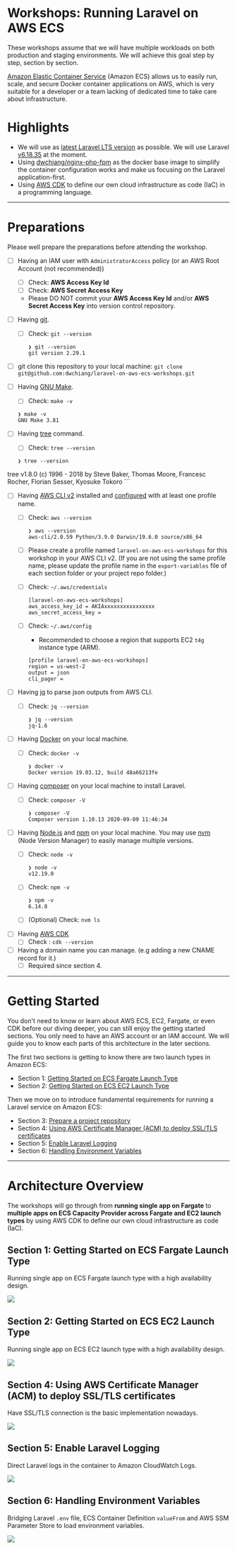 # Workshops: Running Laravel on AWS ECS

These workshops assume that we will have multiple workloads on both production and staging environments. We will achieve this goal step by step, section by section.

[Amazon Elastic Container Service](https://www.ernestchiang.com/en/notes/aws/ecs/) (Amazon ECS) allows us to easily run, scale, and secure Docker container applications on AWS, which is very suitable for a developer or a team lacking of dedicated time to take care about infrastructure.

# Highlights

- We will use as [latest Laravel LTS version](https://github.com/laravel/laravel/releases) as possible. We will use Laravel [v6.18.35](https://github.com/laravel/laravel/releases/tag/v6.18.35) at the moment.
- Using [dwchiang/nginx-php-fpm](https://hub.docker.com/r/dwchiang/nginx-php-fpm) as the docker base image to simplify the container configuration works and make us focusing on the Laravel application-first.
- Using [AWS CDK](https://www.ernestchiang.com/en/notes/aws/cdk/) to define our own cloud infrastructure as code (IaC) in a programming language.

---

# Preparations

Please well prepare the preparations before attending the workshop.

- [ ] Having an IAM user with `AdministratorAccess` policy (or an AWS Root Account (not recommended))
  - [ ] Check: **AWS Access Key Id**
  - [ ] Check: **AWS Secret Access Key**
  - Please DO NOT commit your **AWS Access Key Id** and/or **AWS Secret Access Key** into version control repository.

- [ ] Having [git](https://git-scm.com/).
  - [ ] Check: `git --version`

    ```
    ❯ git --version
    git version 2.29.1
    ```

- [ ] git clone this repository to your local machine: `git clone git@github.com:dwchiang/laravel-on-aws-ecs-workshops.git`

- [ ] Having [GNU Make](https://www.gnu.org/software/make/).
    - [ ] Check: `make -v`

    ```
    ❯ make -v
    GNU Make 3.81
    ```

- [ ] Having [tree](http://mama.indstate.edu/users/ice/tree/) command.
    - [ ] Check: `tree --version`

    ```
    ❯ tree --version
tree v1.8.0 (c) 1996 - 2018 by Steve Baker, Thomas Moore, Francesc Rocher, Florian Sesser, Kyosuke Tokoro
    ```

- [ ] Having [AWS CLI v2](https://docs.aws.amazon.com/cli/latest/userguide/install-cliv2.html) installed and [configured](https://docs.aws.amazon.com/cli/latest/userguide/cli-configure-quickstart.html) with at least one profile name. 
  - [ ] Check: `aws --version`

    ```
    ❯ aws --version
    aws-cli/2.0.59 Python/3.9.0 Darwin/19.6.0 source/x86_64
    ```

  - [ ] Please create a profile named `laravel-on-aws-ecs-workshops` for this workshop in your AWS CLI v2. (If you are not using the same profile name, please update the profile name in the `export-variables` file of each section folder or your project repo folder.)
  - [ ] Check: `~/.aws/credentials`

    ```
    [laravel-on-aws-ecs-workshops]
    aws_access_key_id = AKIAxxxxxxxxxxxxxxxx
    aws_secret_access_key =
    ```

  - [ ] Check: `~/.aws/config`
    - Recommended to choose a region that supports EC2 `t4g` instance type (ARM).

    ```
    [profile laravel-on-aws-ecs-workshops]
    region = us-west-2
    output = json
    cli_pager =
    ```

- [ ] Having [jq](https://stedolan.github.io/jq/download/) to parse json outputs from AWS CLI.
  - [ ] Check: `jq --version`

    ```
    ❯ jq --version
    jq-1.6
    ```

- [ ] Having [Docker](https://docs.docker.com/get-docker/) on your local machine.
  - [ ] Check: `docker -v`

    ```
    ❯ docker -v
    Docker version 19.03.12, build 48a66213fe
    ```

- [ ] Having [composer](https://getcomposer.org/) on your local machine to install Laravel.
  - [ ] Check: `composer -V`

    ```
    ❯ composer -V
    Composer version 1.10.13 2020-09-09 11:46:34
    ```

- [ ] Having [Node.js](https://nodejs.org/en/) and [npm](https://www.npmjs.com/) on your local machine. You may use [nvm](https://github.com/nvm-sh/nvm) (Node Version Manager) to easily manage multiple versions.
  - [ ] Check: `node -v` 

    ```
    ❯ node -v
    v12.19.0
    ```

  - [ ] Check: `npm -v`

    ```
    ❯ npm -v
    6.14.8
    ```

  - [ ] (Optional) Check: `nvm ls`

- [ ] Having [AWS CDK](https://www.ernestchiang.com/en/notes/aws/cdk/)
  - [ ] Check : `cdk --version`

- [ ] Having a domain name you can manage. (e.g adding a new CNAME record for it.)
  - [ ] Required since section 4.

---

# Getting Started

You don't need to know or learn about AWS ECS, EC2, Fargate, or even CDK before our diving deeper, you can still enjoy the getting started sections. You only need to have an AWS account or an IAM account. We will guide you to know each parts of this architecture in the later sections.

The first two sections is getting to know there are two launch types in Amazon ECS:

- Section 1: [Getting Started on ECS Fargate Launch Type](section-01)
- Section 2: [Getting Started on ECS EC2 Launch Type](section-02)

Then we move on to introduce fundamental requirements for running a Laravel service on Amazon ECS:

- Section 3: [Prepare a project repository](section-03)
- Section 4: [Using AWS Certificate Manager (ACM) to deploy SSL/TLS certificates](section-04)
- Section 5: [Enable Laravel Logging](section-05)
- Section 6: [Handling Environment Variables](section-06)

---

# Architecture Overview

The workshops will go through from **running single app on Fargate** to **multiple apps on ECS Capacity Provider across Fargate and EC2 launch types** by using AWS CDK to define our own cloud infrastructure as code (IaC).

## Section 1: Getting Started on ECS Fargate Launch Type

Running single app on ECS Fargate launch type with a high availability design.

![](./section-01/images/architecture-diagram-section-1.png)

## Section 2: Getting Started on ECS EC2 Launch Type

Running single app on ECS EC2 launch type with a high availability design.

![](./section-02/images/architecture-diagram-section-2.png)

## Section 4: Using AWS Certificate Manager (ACM) to deploy SSL/TLS certificates

Have SSL/TLS connection is the basic implementation nowadays.

![](./section-04/images/architecture-diagram-section-4.png)

## Section 5: Enable Laravel Logging

Direct Laravel logs in the container to Amazon CloudWatch Logs.

![](./section-05/images/architecture-diagram-section-5.png)

## Section 6: Handling Environment Variables

Bridging Laravel `.env` file, ECS Container Definition `valueFrom` and AWS SSM Parameter Store to load environment variables.

![](./section-06/images/architecture-diagram-section-6.png)


